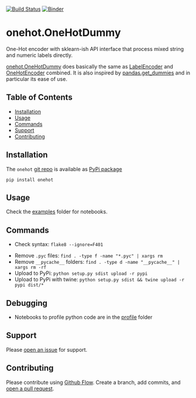 [![Build Status](https://travis-ci.org/kmedian/onehot.svg?branch=master)](https://travis-ci.org/kmedian/onehot)
[![Binder](https://mybinder.org/badge.svg)](https://mybinder.org/v2/gh/kmedian/onehot/master?urlpath=lab)

# onehot.OneHotDummy
One-Hot encoder with sklearn-ish API interface that process mixed string and numeric labels directly.

[onehot.OneHotDummy](onehot/onehotdummy_class.py) does basically the same as [LabelEncoder](http://scikit-learn.org/stable/modules/generated/sklearn.preprocessing.LabelEncoder.html) and [OneHotEncoder](http://scikit-learn.org/stable/modules/generated/sklearn.preprocessing.OneHotEncoder.html) combined. It is also inspired by [pandas.get_dummies](https://pandas.pydata.org/pandas-docs/stable/generated/pandas.get_dummies.html) and in particular its ease of use. 



## Table of Contents
* [Installation](#installation)
* [Usage](#usage)
* [Commands](#commands)
* [Support](#support)
* [Contributing](#contributing)


## Installation
The `onehot` [git repo](http://github.com/kmedian/onehot) is available as [PyPi package](https://pypi.org/project/onehot)

```
pip install onehot
```


## Usage
Check the [examples](examples) folder for notebooks.


## Commands
* Check syntax: `flake8 --ignore=F401`
<!-- * Run Unit Tests: `python -W ignore -m unittest discover` -->
* Remove `.pyc` files: `find . -type f -name "*.pyc" | xargs rm`
* Remove `__pycache__` folders: `find . -type d -name "__pycache__" | xargs rm -rf`
* Upload to PyPi: `python setup.py sdist upload -r pypi`
* Upload to PyPi with twine: `python setup.py sdist && twine upload -r pypi dist/*`


## Debugging
* Notebooks to profile python code are in the [profile](profile) folder


## Support
Please [open an issue](https://github.com/kmedian/onehot/issues/new) for support.


## Contributing
Please contribute using [Github Flow](https://guides.github.com/introduction/flow/). Create a branch, add commits, and [open a pull request](https://github.com/kmedian/onehot/compare/).

